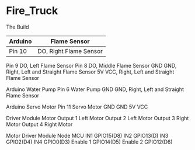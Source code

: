 # Fire_Truck

The Build

|Arduino|Flame Sensor|
|-------|------------|
|Pin 10	|DO, Right Flame Sensor|
Pin 9	DO, Left Flame Sensor
Pin 8	DO, Middle Flame Sensor
GND	GND, Right, Left and Straight Flame Sensor
5V	VCC, Right, Left and Straight Flame Sensor

Arduino	Water Pump
Pin 6	Water Pump
GND	GND, Right, Left and Straight Flame Sensor

Arduino	Servo Motor
Pin 11	Servo Motor
GND	GND
5V 	VCC






Driver Module	Motor
Output 1	Left Motor
Output 2	Left Motor
Output 3	Right Motor
Output 4	Right Motor


Motor Driver Module	Node MCU
IN1	GPIO15(D8)
IN2	GPIO13(D)
IN3	GPIO2(D4)
IN4	GPIO0(D3)
Enable 1	GPIO14(D5)
Enable 2	GPIO12(D6)

